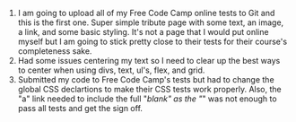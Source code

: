1. I am going to upload all of my Free Code Camp online tests to Git and this is the first one. Super simple tribute page with some text, an image, a link, and some basic styling. It's not a page that I would put online myself but I am going to stick pretty close to their tests for their course's completeness sake. 
2. Had some issues centering my text so I need to clear up the best ways to center when using divs, text, ul's, flex, and grid. 
3. Submitted my code to Free Code Camp's tests but had to change the global CSS declartions to make their CSS tests work properly.  Also, the "a" link needed to include the full "_blank" as the "_" was not enough to pass all tests and get the sign off. 
